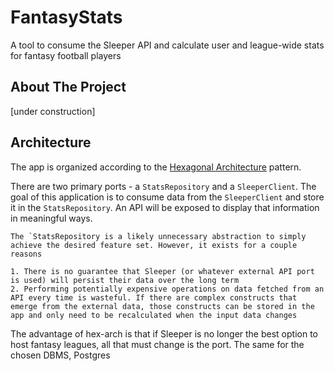 # FantasyStats
A tool to consume the Sleeper API and calculate user and league-wide stats for fantasy football players

## About The Project
[under construction]

## Architecture
The app is organized according to the [Hexagonal Architecture](https://en.wikipedia.org/wiki/Hexagonal_architecture_(software)) pattern. 

There are two primary ports - a `StatsRepository` and a `SleeperClient`. The goal of this application is to consume data from the `SleeperClient` and store it in the `StatsRepository`. An API will be exposed to display that information in meaningful ways.

```
The `StatsRepository is a likely unnecessary abstraction to simply achieve the desired feature set. However, it exists for a couple reasons

1. There is no guarantee that Sleeper (or whatever external API port is used) will persist their data over the long term
2. Performing potentially expensive operations on data fetched from an API every time is wasteful. If there are complex constructs that emerge from the external data, those constructs can be stored in the app and only need to be recalculated when the input data changes
```

The advantage of hex-arch is that if Sleeper is no longer the best option to host fantasy leagues, all that must change is the port. The same for the chosen DBMS, Postgres